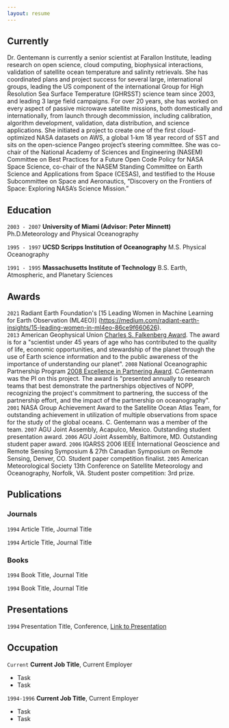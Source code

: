 ```yaml
---
layout: resume
---
```

## Currently

Dr. Gentemann is currently a senior scientist at Farallon Institute, leading research on open science, cloud computing, biophysical interactions, validation of satellite ocean temperature and salinity retrievals. She has coordinated plans and project success for several large, international groups, leading the US component of the international Group for High Resolution Sea Surface Temperature (GHRSST) science team since 2003, and leading 3 large field campaigns. For over 20 years, she has worked on every aspect of passive microwave satellite missions, both domestically and internationally, from launch through decommission, including calibration, algorithm development, validation, data distribution, and science applications. She initiated a project to create one of the first cloud-optimized NASA datasets on AWS, a global 1-km 18 year record of SST and sits on the open-science Pangeo project’s steering committee. She was co-chair of the National Academy of Sciences and Engineering (NASEM) Committee on Best Practices for a Future Open Code Policy for NASA Space Science, co-chair of the NASEM Standing Committee on Earth Science and Applications from Space (CESAS), and testified to the House Subcommittee on Space and Aeronautics, “Discovery on the Frontiers of Space: Exploring NASA’s Science Mission.”

## Education

`2003 - 2007`
__University of Miami (Advisor: Peter Minnett)__
Ph.D.Meteorology and Physical Oceanography

`1995 - 1997`
__UCSD Scripps Institution of Oceanography__
M.S. Physical Oceanography 

`1991 - 1995`
__Massachusetts Institute of Technology__
B.S. Earth, Atmospheric, and Planetary Sciences 

## Awards

`2021`
Radiant Earth Foundation's [15 Leading Women in Machine Learning for Earth Observation (ML4EO)] (https://medium.com/radiant-earth-insights/15-leading-women-in-ml4eo-86ce9f660626).  
`2013`
American Geophysical Union [Charles S. Falkenberg Award](https://agupubs.onlinelibrary.wiley.com/doi/10.1002/2014EO020009).  The award is for a "scientist under 45 years of age who has contributed to the quality of life, economic opportunities, and stewardship of the planet through the use of Earth science information and to the public awareness of the importance of understanding our planet".
`2008` 
National Oceanographic Partnership Program [2008 Excellence in Partnering Award](https://www.nopp.org/portfolio/excellence-in-partnering/misst/).  C.Gentemann was the PI on this project.  The award is "presented annually to research teams that best demonstrate the partnerships objectives of NOPP, recognizing the project's commitment to partnering, the success of the partnership effort, and the impact of the partnership on oceanography".
`2001` 
NASA Group Achievement Award to the Satellite Ocean Atlas Team, for outstanding achievement in utilization of multiple observations from space for the study of the global oceans.  C. Gentemann was a member of the team.
`2007` 
AGU Joint Assembly, Acapulco, Mexico.  Outstanding student presentation award.
`2006` 
AGU Joint Assembly, Baltimore, MD.  Outstanding student paper award.
`2006` 
IGARSS 2006 IEEE International Geoscience and Remote Sensing Symposium & 27th Canadian Symposium on Remote Sensing, Denver, CO.  Student paper competition finalist.
`2005` 
American Meteorological Society 13th Conference on Satellite Meteorology and Oceanography, Norfolk, VA.  Student poster competition: 3rd prize.

## Publications

<!-- A list is also available [online](https://scholar.google.co.uk/citations?user=LTOTl0YAAAAJ) -->

### Journals

`1994`
Article Title, Journal Title

`1994`
Article Title, Journal Title

### Books

`1994`
Book Title, Journal Title

`1994`
Book Title, Journal Title


## Presentations

`1994`
Presentation Title, Conference, <a href="https://MyWebsite.tld/presentation1">Link to Presentation</a>


## Occupation

`Current`
__Current Job Title__, Current Employer 

- Task
- Task

`1994-1996`
__Current Job Title__, Current Employer 

- Task
- Task



<!-- ### Footer

Last updated: May 2013 -->


